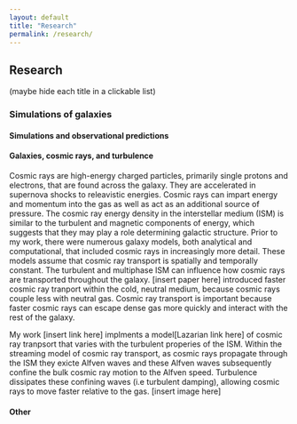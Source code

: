 ```yaml
---
layout: default
title: "Research"
permalink: /research/
---
```


## Research

(maybe hide each title in a clickable list)

### Simulations of galaxies



#### Simulations and observational predictions

#### Galaxies, cosmic rays, and turbulence

Cosmic rays are high-energy charged particles, primarily single protons and electrons, that are found across the galaxy. They are accelerated in supernova shocks to releavistic energies. Cosmic rays can impart energy and momentum into the gas as well as act as an additional source of pressure. The cosmic ray energy density in the interstellar medium (ISM) is similar to the turbulent and magnetic components of energy, which suggests that they may play a role determining galactic structure. Prior to my work, there were numerous galaxy models, both analytical and computational, that included cosmic rays in increasingly more detail. These models assume that cosmic ray transport is spatially and temporally constant. The turbulent and multiphase ISM can influence how cosmic rays are transported throughout the galaxy. [insert paper here] introduced faster cosmic ray tranport within the cold, neutral medium, because cosmic rays couple less with neutral gas.  Cosmic ray transport is important because faster cosmic rays can escape dense gas more quickly and interact with the rest of the galaxy.

My work [insert link here] implments a model[Lazarian link here]  of cosmic ray tranpsort that varies with the turbulent properies of the ISM.  Within the streaming model of cosmic ray transport, as cosmic rays propagate through the ISM they exicte Alfven waves and these Alfven waves subsequently confine the bulk cosmic ray motion to the Alfven speed. Turbulence dissipates these confining waves (i.e turbulent damping), allowing cosmic rays to move faster relative to the gas. 
[insert image here]


#### Other


